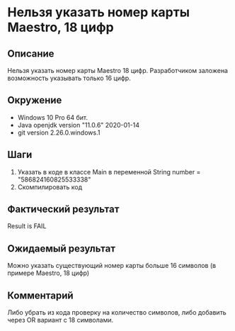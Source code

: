# Нельзя указать номер карты Maestro, 18 цифр
## Описание
Нельзя указать номер карты Maestro 18 цифр. Разработчиком заложена возможность указывать только 16 цифр.
## Окружение
* Windows 10 Pro 64 бит.
* Java openjdk version "11.0.6" 2020-01-14
* git version 2.26.0.windows.1
## Шаги
1. Указать в коде в классе Main в переменной String number = "586824160825533338"
2. Скомпилировать код
## Фактический результат
Result is FAIL
## Ожидаемый результат
Можно указать существующий номер карты больше 16 символов (в примере Maestro, 18 цифр)
## Комментарий
Либо убрать из кода проверку на количество символов, либо добавить через OR вариант с 18 символами.